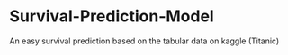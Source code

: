 # Survival-Prediction-Model
An easy survival prediction based on the tabular data on kaggle (Titanic)
